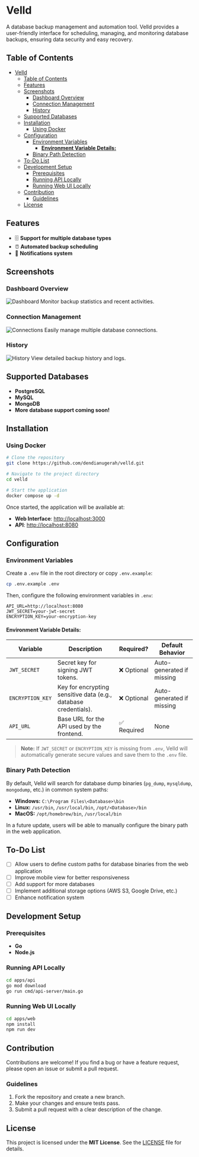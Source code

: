 # Velld

A database backup management and automation tool. Velld provides a user-friendly interface for scheduling, managing, and monitoring database backups, ensuring data security and easy recovery.

## Table of Contents

- [Velld](#velld)
  - [Table of Contents](#table-of-contents)
  - [Features](#features)
  - [Screenshots](#screenshots)
    - [Dashboard Overview](#dashboard-overview)
    - [Connection Management](#connection-management)
    - [History](#history)
  - [Supported Databases](#supported-databases)
  - [Installation](#installation)
    - [Using Docker](#using-docker)
  - [Configuration](#configuration)
    - [Environment Variables](#environment-variables)
      - [**Environment Variable Details:**](#environment-variable-details)
    - [Binary Path Detection](#binary-path-detection)
  - [To-Do List](#to-do-list)
  - [Development Setup](#development-setup)
    - [Prerequisites](#prerequisites)
    - [Running API Locally](#running-api-locally)
    - [Running Web UI Locally](#running-web-ui-locally)
  - [Contribution](#contribution)
    - [Guidelines](#guidelines)
  - [License](#license)

## Features

- 🗄️ **Support for multiple database types**
- ⏰ **Automated backup scheduling**
- 🔔 **Notifications system**

## Screenshots

### Dashboard Overview
![Dashboard](docs/images/dashboard.png)
Monitor backup statistics and recent activities.

### Connection Management
![Connections](docs/images/connections.png)
Easily manage multiple database connections.

### History
![History](docs/images/history.png)
View detailed backup history and logs.

## Supported Databases

- **PostgreSQL**
- **MySQL**
- **MongoDB**
- **More database support coming soon!**

## Installation

### Using Docker

```sh
# Clone the repository
git clone https://github.com/dendianugerah/velld.git

# Navigate to the project directory
cd velld

# Start the application
docker compose up -d
```

Once started, the application will be available at:
- **Web Interface**: [http://localhost:3000](http://localhost:3000)
- **API**: [http://localhost:8080](http://localhost:8080)

## Configuration

### Environment Variables

Create a `.env` file in the root directory or copy `.env.example`:

```sh
cp .env.example .env
```

Then, configure the following environment variables in `.env`:

```env
API_URL=http://localhost:8080
JWT_SECRET=your-jwt-secret
ENCRYPTION_KEY=your-encryption-key
```

#### **Environment Variable Details:**

| Variable          | Description                                                   | Required?     | Default Behavior                  |
|------------------|---------------------------------------------------------------|--------------|----------------------------------|
| `JWT_SECRET`     | Secret key for signing JWT tokens.                           | ❌ Optional  | Auto-generated if missing        |
| `ENCRYPTION_KEY` | Key for encrypting sensitive data (e.g., database credentials). | ❌ Optional  | Auto-generated if missing        |
| `API_URL`        | Base URL for the API used by the frontend.                   | ✅ Required  | None                             |

> **Note:** If `JWT_SECRET` or `ENCRYPTION_KEY` is missing from `.env`, Velld will automatically generate secure values and save them to the `.env` file.

### Binary Path Detection

By default, Velld will search for database dump binaries (`pg_dump`, `mysqldump`, `mongodump`, etc.) in common system paths:

- **Windows:** `C:\Program Files\<Database>\bin`
- **Linux:** `/usr/bin`, `/usr/local/bin`, `/opt/<Database>/bin`
- **MacOS:** `/opt/homebrew/bin`, `/usr/local/bin`

In a future update, users will be able to manually configure the binary path in the web application.

## To-Do List

- [ ] Allow users to define custom paths for database binaries from the web application
- [ ] Improve mobile view for better responsiveness
- [ ] Add support for more databases
- [ ] Implement additional storage options (AWS S3, Google Drive, etc.)
- [ ] Enhance notification system

## Development Setup

### Prerequisites

- **Go**
- **Node.js**

### Running API Locally

```sh
cd apps/api
go mod download
go run cmd/api-server/main.go
```

### Running Web UI Locally

```sh
cd apps/web
npm install
npm run dev
```

## Contribution

Contributions are welcome! If you find a bug or have a feature request, please open an issue or submit a pull request.

### Guidelines

1. Fork the repository and create a new branch.
2. Make your changes and ensure tests pass.
3. Submit a pull request with a clear description of the change.

## License

This project is licensed under the **MIT License**. See the [LICENSE](LICENSE) file for details.